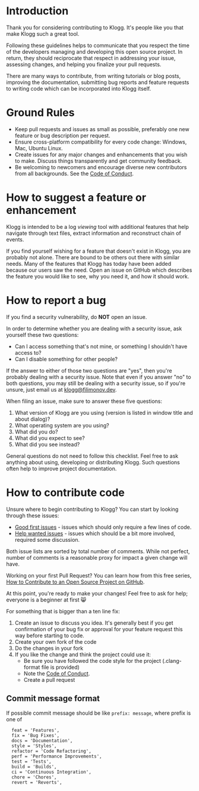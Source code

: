 # Introduction

Thank you for considering contributing to Klogg.
It's people like you that make Klogg such a great tool.

Following these guidelines helps to communicate that you respect 
the time of the developers managing and developing this open source project.
In return, they should reciprocate that respect in addressing your issue,
assessing changes, and helping you finalize your pull requests.

There are many ways to contribute, from writing tutorials or blog posts,
improving the documentation, submitting bug reports and feature requests
to writing code which can be incorporated into Klogg itself.

# Ground Rules

 * Keep pull requests and issues as small as possible, preferably one new feature or bug description per request.
 * Ensure cross-platform compatibility for every code change: Windows, Mac, Ubuntu Linux.
 * Create issues for any major changes and enhancements that you wish to make. Discuss things transparently and get community feedback.
 * Be welcoming to newcomers and encourage diverse new contributors from all backgrounds.
  See the [Code of Conduct](CODE_OF_CONDUCT.md).

# How to suggest a feature or enhancement

Klogg is intended to be a log *viewing* tool with additional features that help
navigate through text files, extract information and reconstruct chain of events.

If you find yourself wishing for a feature that doesn't exist in Klogg,
you are probably not alone. There are bound to be others out there with similar needs.
Many of the features that Klogg has today have been added because our users saw the need.
Open an issue on GitHub which describes the feature you would like to see,
why you need it, and how it should work.

# How to report a bug

If you find a security vulnerability, do **NOT** open an issue. 

In order to determine whether you are dealing with a security issue, ask yourself these two questions:
 * Can I access something that's not mine, or something I shouldn't have access to?
 * Can I disable something for other people?

 If the answer to either of those two questions are "yes", then you're probably dealing with a security issue.
 Note that even if you answer "no" to both questions, you may still be dealing with a security issue,
 so if you're unsure, just email us at klogg@filimonov.dev.

When filing an issue, make sure to answer these five questions:

1. What version of Klogg are you using (version is listed in window title and about dialog)?
1. What operating system are you using?
1. What did you do?
1. What did you expect to see?
1. What did you see instead?

General questions do not need to follow this checklist. 
Feel free to ask anything about using, developing or distributing Klogg. Such questions often
help to improve project documentation.

# How to contribute code

Unsure where to begin contributing to Klogg? 
You can start by looking through these issues:
- [Good first issues](https://github.com/variar/klogg/issues?q=is%3Aissue+is%3Aopen+label%3A%22good+first+issue%22+sort%3Acomments-desc) -
 issues which should only require a few lines of code.
- [Help wanted issues](https://github.com/variar/klogg/issues?q=is%3Aissue+is%3Aopen+sort%3Acomments-desc+label%3A%22help+wanted%22) -
 issues which should be a bit more involved, required some discussion.

Both issue lists are sorted by total number of comments. While not perfect, number of comments is a reasonable proxy for impact a given change will have.

Working on your first Pull Request? You can learn how from this free series, [How to Contribute to an Open Source Project on GitHub](https://egghead.io/series/how-to-contribute-to-an-open-source-project-on-github).

At this point, you're ready to make your changes! Feel free to ask for help; everyone is a beginner at first :smile_cat:

For something that is bigger than a ten line fix:

1. Create an issue to discuss you idea. It's generally best if you get confirmation
 of your bug fix or approval for your feature
 request this way before starting to code.
1. Create your own fork of the code
1. Do the changes in your fork
1. If you like the change and think the project could use it:
    * Be sure you have followed the code style for the project (.clang-format file is provided)
    * Note the [Code of Conduct](CODE_OF_CONDUCT.md).
    * Create a pull request

## Commit message format
If possible commit message should be like `prefix: message`, where prefix is one of
```
  feat = 'Features',
  fix = 'Bug Fixes',
  docs = 'Documentation',
  style = 'Styles',
  refactor = 'Code Refactoring',
  perf = 'Performance Improvements',
  test = 'Tests',
  build = 'Builds',
  ci = 'Continuous Integration',
  chore = 'Chores',
  revert = 'Reverts',
```
    
